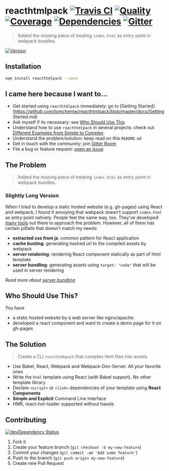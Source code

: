 # reacthtmlpack [![Travis CI][travis-image]][travis-url] [![Quality][codeclimate-image]][codeclimate-url] [![Coverage][codeclimate-coverage-image]][codeclimate-coverage-url] [![Dependencies][gemnasium-image]][gemnasium-url] [![Gitter][gitter-image]][gitter-url]
> Added the missing piece of treating `index.html` as entry point in webpack bundles.

[![Version][npm-image]][npm-url]


## Installation

```sh
npm install reacthtmlpack --save
```


## I came here because I want to...

- Get started using `reacthtmlpack` immediately: go to [Getting Started](https://github.com/tomchentw/reacthtmlpack/blob/master/docs/Getting Started.md)
- Ask myself if its necessary: see [Who Should Use This](#who-should-use-this)
- Understand how to use `reacthtmlpack` in several projects: check out [Different Examples from Simple to Complex](https://github.com/tomchentw/reacthtmlpack/blob/master/docs/Examples.md)
- Understand the problem/solution: keep read on this `README.md`
- Get in touch with the community: join [Gitter Room][gitter-url]
- File a bug or feature request: [open an issue](https://github.com/tomchentw/reacthtmlpack/issues/new)


## The Problem

> Added the missing piece of treating `index.html` as entry point in webpack bundles.

### Slightly Long Version

When I tried to develop a static hosted website (e.g. gh-pages) using React and webpack, I found it annoying that webpack doesn't support `index.html` as entry point natively. People feel the same way, too. They've developed [many tools](https://github.com/tomchentw/reacthtmlpack/blob/master/docs/Existing%20Tools.md) out there to approach the problem. However, all of them has certain pitfalls that doesn't match my needs:

* **extracted css from js**: common pattern for React application
* **cache busting**: generating hashed url to the compiled assets by webpack
* **server rendering**: rendering React component statically as part of html template
* **server bundling**: generating assets using `target: "node"` that will be used in server rendering

*Read more about [server bundling](https://github.com/tomchentw/reacthtmlpack/blob/master/docs/Existing%20Tools.md#server-bundling)*


## Who Should Use This?

You have

* a static hosted website by a web server like nginx/apache.
* developed a react component and want to create a demo page for it on gh-pages


## The Solution

> Create a CLI `reacthtmkpack` that compiles html files into assets

* Use Babel, React, Webpack and Webpack-Dev-Server. All your favorite ones
* Write the `html` template using React (with Babel support). No other template library
* Declare `<script>` or `<link>` dependencies of your template using **React Components**
* **Simple and Explicit** Command Line Interface
* HMR, react-hot-loader supported without hassle


## Contributing

[![devDependency Status][david-dm-image]][david-dm-url]

1. Fork it
2. Create your feature branch (`git checkout -b my-new-feature`)
3. Commit your changes (`git commit -am 'Add some feature'`)
4. Push to the branch (`git push origin my-new-feature`)
5. Create new Pull Request


[npm-image]: https://img.shields.io/npm/v/reacthtmlpack.svg?style=flat-square
[npm-url]: https://www.npmjs.org/package/reacthtmlpack

[travis-image]: https://img.shields.io/travis/tomchentw/reacthtmlpack.svg?style=flat-square
[travis-url]: https://travis-ci.org/tomchentw/reacthtmlpack
[codeclimate-image]: https://img.shields.io/codeclimate/github/tomchentw/reacthtmlpack.svg?style=flat-square
[codeclimate-url]: https://codeclimate.com/github/tomchentw/reacthtmlpack
[codeclimate-coverage-image]: https://img.shields.io/codeclimate/coverage/github/tomchentw/reacthtmlpack.svg?style=flat-square
[codeclimate-coverage-url]: https://codeclimate.com/github/tomchentw/reacthtmlpack
[gemnasium-image]: https://img.shields.io/gemnasium/tomchentw/reacthtmlpack.svg?style=flat-square
[gemnasium-url]: https://gemnasium.com/tomchentw/reacthtmlpack
[gitter-image]: https://badges.gitter.im/Join%20Chat.svg
[gitter-url]: https://gitter.im/tomchentw/reacthtmlpack?utm_source=badge&utm_medium=badge&utm_campaign=pr-badge&utm_content=badge
[david-dm-image]: https://img.shields.io/david/dev/tomchentw/reacthtmlpack.svg?style=flat-square
[david-dm-url]: https://david-dm.org/tomchentw/reacthtmlpack#info=devDependencies
